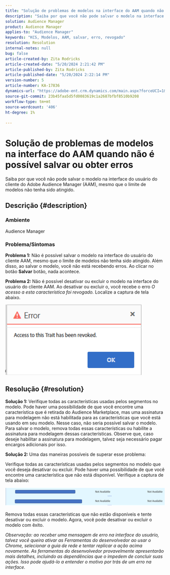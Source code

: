 ```yaml
---
title: "Solução de problemas de modelos na interface do AAM quando não é possível salvar ou obter erros"
description: "Saiba por que você não pode salvar o modelo na interface do usuário do cliente do Adobe Audience Manager (AAM), mesmo que o limite de modelos não tenha sido atingido."
solution: Audience Manager
product: Audience Manager
applies-to: "Audience Manager"
keywords: "KCS, Modelos, AAM, salvar, erro, revogado"
resolution: Resolution
internal-notes: null
bug: false
article-created-by: Zita Rodricks
article-created-date: "5/20/2024 2:21:42 PM"
article-published-by: Zita Rodricks
article-published-date: "5/20/2024 2:22:14 PM"
version-number: 5
article-number: KA-17836
dynamics-url: "https://adobe-ent.crm.dynamics.com/main.aspx?forceUCI=1&pagetype=entityrecord&etn=knowledgearticle&id=40abfe45-b416-ef11-9f8a-6045bd026dc7"
source-git-commit: 23b45faa5d5fd0083619c1a2687bfbf8510b9208
workflow-type: tm+mt
source-wordcount: '406'
ht-degree: 1%

---
```


# Solução de problemas de modelos na interface do AAM quando não é possível salvar ou obter erros


Saiba por que você não pode salvar o modelo na interface do usuário do cliente do Adobe Audience Manager (AAM), mesmo que o limite de modelos não tenha sido atingido.

## Descrição {#description}


### <b>Ambiente</b>

Audience Manager



### <b>Problema/Sintomas</b>



<b>Problema 1:</b> Não é possível salvar o modelo na interface do usuário do cliente AAM, mesmo que o limite de modelos não tenha sido atingido. Além disso, ao salvar o modelo, você não está recebendo erros. Ao clicar no botão <b>Salvar</b> botão, nada acontece.



<b>Problema 2: </b>Não é possível desativar ou excluir o modelo na interface do usuário do cliente AAM. Ao desativar ou excluir o, você recebe o erro *O acesso a esta característica foi revogado.* Localize a captura de tela abaixo.





![](assets/___41abfe45-b416-ef11-9f8a-6045bd026dc7___.png)


## Resolução {#resolution}


<b>Solução 1:</b> Verifique todas as características usadas pelos segmentos no modelo. Pode haver uma possibilidade de que você encontre uma característica que é retirada do Audience Marketplace, mas uma assinatura para modelagem não está habilitada para as características que você está usando em seu modelo. Nesse caso, não seria possível salvar o modelo. Para salvar o modelo, remova todas essas características ou habilite a assinatura para modelagem dessas características. Observe que, caso deseje habilitar a assinatura para modelagem, talvez seja necessário pagar encargos adicionais por isso.



<b>Solução 2: </b>Uma das maneiras possíveis de superar esse problema:

Verifique todas as características usadas pelos segmentos no modelo que você deseja desativar ou excluir. Pode haver uma possibilidade de que você encontre uma característica que não está disponível. Verifique a captura de tela abaixo:



![](assets/6ce5c786-9e7b-ec11-8d21-0022480aace4.png)

Remova todas essas características que não estão disponíveis e tente desativar ou excluir o modelo. Agora, você pode desativar ou excluir o modelo com êxito.





*Observação: ao receber uma mensagem de erro na interface do usuário, talvez você queira ativar as Ferramentas do desenvolvedor ao usar o Chrome, selecionar a guia de rede e tentar replicar a ação acima novamente. As ferramentas do desenvolvedor provavelmente apresentarão mais detalhes, incluindo as dependências que o impedem de concluir suas ações. Isso pode ajudá-lo a entender o motivo por trás de um erro na interface.*
